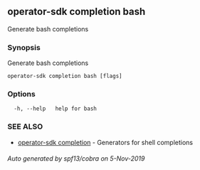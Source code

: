 ## operator-sdk completion bash

Generate bash completions

### Synopsis

Generate bash completions

```
operator-sdk completion bash [flags]
```

### Options

```
  -h, --help   help for bash
```

### SEE ALSO

* [operator-sdk completion](operator-sdk_completion.md)	 - Generators for shell completions

###### Auto generated by spf13/cobra on 5-Nov-2019
